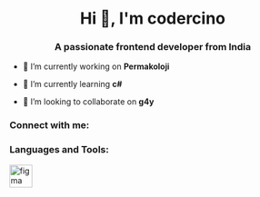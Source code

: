 <h1 align="center">Hi 👋, I'm codercino</h1>
<h3 align="center">A passionate frontend developer from India</h3>

- 🔭 I’m currently working on **Permakoloji**

- 🌱 I’m currently learning **c#**

- 👯 I’m looking to collaborate on **g4y**

<h3 align="left">Connect with me:</h3>
<p align="left">
</p>

<h3 align="left">Languages and Tools:</h3>
<p align="left"> <a href="https://www.figma.com/" target="_blank" rel="noreferrer"> <img src="https://www.vectorlogo.zone/logos/figma/figma-icon.svg" alt="figma" width="40" height="40"/> </a> </p>
